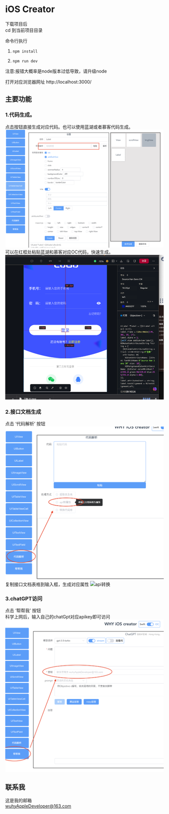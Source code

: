 # iOS Creator
下载项目后  
cd 到当前项目目录

命令行执行  
1. ```npm install```            

2. ```npm run dev```

注意:报错大概率是node版本过低导致，请升级node

打开对应浏览器网址
http://localhost:3000/

## 主要功能  
### 1.代码生成。 
点击按钮直接生成对应代码。也可以使用蓝湖或者慕客代码生成。   
![](./markdown-sources/代码生成1.png '代码生成')
可以在红框处粘贴蓝湖和慕客对应OC代码，快速生成。  
![](./markdown-sources/蓝湖代码.png '代码生成') 
  
### 2.接口文档生成
点击 ‘代码解析’ 按钮
  ![](./markdown-sources/api转换.png 'api转换') 
复制接口文档表格到输入框，生成对应属性
![](./markdown-sources/接口转文档.png 'api转换') 

### 3.chatGPT访问

点击 ‘帮帮我’ 按钮  
科学上网后，输入自己的chatGpt对应apikey即可访问
![](./markdown-sources/chatGpt.png 'api转换') 

## 联系我
这是我的邮箱  
wuhyAppleDeveloper@163.com

